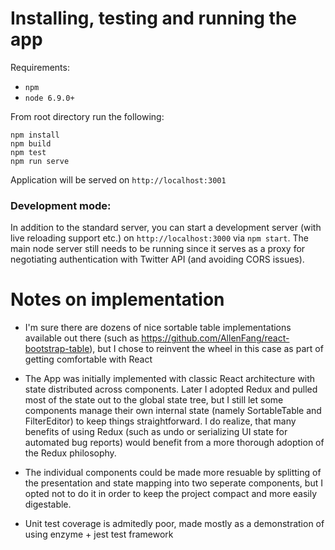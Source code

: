 # Installing, testing and running the app

Requirements:
- `npm`
- `node 6.9.0+`

From root directory run the following:
```
npm install
npm build
npm test
npm run serve
```

Application will be served on `http://localhost:3001`

### Development mode:

In addition to the standard server, you can start a development server (with live reloading support etc.) on `http://localhost:3000` via `npm start`.
The main node server still needs to be running since it serves as a proxy for negotiating authentication with Twitter API (and avoiding CORS issues).

# Notes on implementation

- I'm sure there are dozens of nice sortable table implementations available out there (such as https://github.com/AllenFang/react-bootstrap-table), but I chose to reinvent the wheel in this case as part of getting comfortable with React

- The App was initially implemented with classic React architecture with state distributed across components. Later I adopted Redux and pulled most of the state out to the global state tree, but I still let some components manage their own internal state (namely SortableTable and FilterEditor) to keep things straightforward. I do realize, that many benefits of using Redux (such as undo or serializing UI state for automated bug reports) would benefit from a more thorough adoption of the Redux philosophy.

- The individual components could be made more resuable by splitting of the presentation and state mapping into two seperate components, but I opted not to do it in order to keep the project compact and more easily digestable.

- Unit test coverage is admitedly poor, made mostly as a demonstration of using enzyme + jest test framework